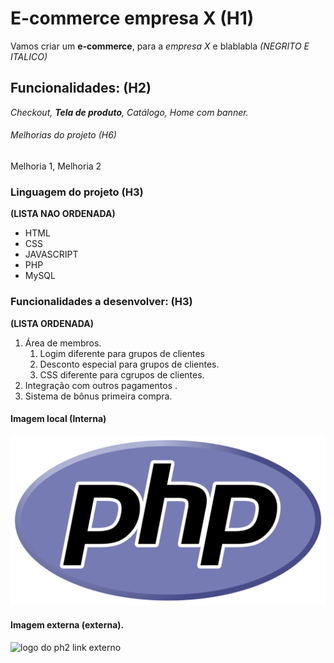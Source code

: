 # E-commerce empresa X  (H1)

Vamos criar um **e-commerce**, para a *empresa X* e blablabla  *(NEGRITO E ITALICO)*

## Funcionalidades:  (H2)

_Checkout, **Tela de produto**, Catálogo, Home com banner._

###### Melhorias do projeto (H6)

Melhoria 1, Melhoria 2

### Linguagem do projeto (H3)
**(LISTA NAO ORDENADA)**

* HTML
* CSS
* JAVASCRIPT      
* PHP
* MySQL

### Funcionalidades a desenvolver: (H3)
**(LISTA ORDENADA)**

1. Área de membros.
    1. Logim diferente para grupos de clientes
    2. Desconto especial para grupos de clientes.
    3. CSS diferente para cgrupos de clientes.
2. Integração com outros pagamentos .
3. Sistema de bônus primeira compra.

#### Imagem local (Interna)

![logo do PHP](img/PHP.png) 

#### Imagem externa (externa).

![logo do ph2 link externo](https://www.google.com/url?sa=i&url=https%3A%2F%2Facadtec.com.br%2Fblog%2Fdesenvolvimento-backend%2Fporque-devo-aprender-php-em-2021&psig=AOvVaw1Wb2uji9B4SJTO6-5XfjmE&ust=1646952334827000&source=images&cd=vfe&ved=0CAsQjRxqFwoTCLCs2uCNuvYCFQAAAAAdAAAAABAO)


